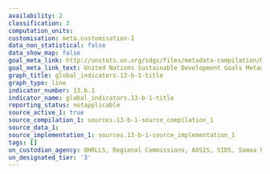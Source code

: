 ```yaml
---
availability: 2
classification: 3
computation_units:
customisation: meta.customisation-1
data_non_statistical: false
data_show_map: false
goal_meta_link: http://unstats.un.org/sdgs/files/metadata-compilation/Metadata-Goal-13.pdf
goal_meta_link_text: United Nations Sustainable Development Goals Metadata (pdf 759kB)
graph_title: global_indicators.13-b-1-title
graph_type: line
indicator_number: 13.b.1
indicator_name: global_indicators.13-b-1-title
reporting_status: notapplicable
source_active_1: true
source_compilation_1: sources.13-b-1-source_compilation_1
source_data_1:
source_implementation_1: sources.13-b-1-source_implementation_1
tags: []
un_custodian_agency: OHRLLS, Regional Commissions, AOSIS, SIDS, Samoa Pathway
un_designated_tier: '3'
---
```

